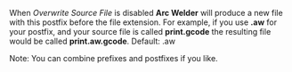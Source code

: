 When *Overwrite Source File* is disabled   **Arc Welder** will produce a new file with this postfix before the file
extension. For example, if you use **.aw** for your postfix, and your source file is called **print.gcode** the
resulting file would be called **print.aw.gcode**. Default: .aw

Note: You can combine prefixes and postfixes if you like.